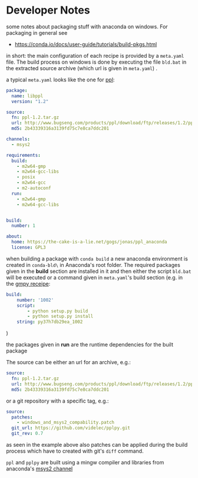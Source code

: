 # Developer Notes

some notes about packaging stuff with anaconda on windows. For packaging in general see 

* https://conda.io/docs/user-guide/tutorials/build-pkgs.html

in short: the main configuration of each recipe is provided by a `meta.yaml` file. The build process on windows is done by executing the file `bld.bat` in the extracted source archive (which url is given in `meta.yaml`) . 

a typical `meta.yaml` looks like the one for [ppl](ppl/meta.yaml):

```yaml
package:
  name: libppl
  version: "1.2"

source:
  fn: ppl-1.2.tar.gz
  url: http://www.bugseng.com/products/ppl/download/ftp/releases/1.2/ppl-1.2.tar.gz
  md5: 2b43339316a3139fd75c7e8ca7ddc201

channels:
  - msys2

requirements:
  build:
    - m2w64-gmp
    - m2w64-gcc-libs
    - posix
    - m2w64-gcc 
    - m2-autoconf
  run:
    - m2w64-gmp
    - m2w64-gcc-libs


build:
  number: 1

about:
  home: https://the-cake-is-a-lie.net/gogs/jonas/ppl_anaconda
  license: GPL3
```

when building a package with `conda build` a new anaconda environment is created in `conda-bld\` in Anaconda's root folder. The required packages given in the **build** section are installed in it and then either the script `bld.bat` will be executed or a command given in `meta.yaml`'s build section (e.g. in the [gmpy receipe](gmpy/meta.yaml):

```yaml
build:
    number: '1002'
    script:
        - python setup.py build
        - python setup.py install
    string: py37h7db29ea_1002
```

)

the packages given in **run** are the runtime dependencies for the built package 

The source can be either an url for an archive, e.g.:

```yaml
source:
  fn: ppl-1.2.tar.gz
  url: http://www.bugseng.com/products/ppl/download/ftp/releases/1.2/ppl-1.2.tar.gz
  md5: 2b43339316a3139fd75c7e8ca7ddc201
```

or a git repository with a specific tag, e.g.:

```yaml
source:
  patches:
    - windows_and_msys2_compability.patch
  git_url: https://github.com/videlec/pplpy.git
  git_rev: 0.7
```

as seen in the example above also patches can be applied during the build process which have to created with git's `diff` command.

`ppl` and `pplpy` are built using a mingw compiler and libraries from anaconda's [msys2 channel](https://anaconda.org/msys2)